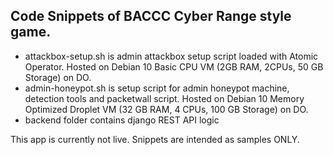 ## Code Snippets of BACCC Cyber Range style game. 
- attackbox-setup.sh is admin attackbox setup script loaded with Atomic Operator. Hosted on Debian 10 Basic CPU VM (2GB RAM, 2CPUs, 50 GB Storage) on DO.
- admin-honeypot.sh is setup script for admin honeypot machine, detection tools and packetwall script. Hosted on Debian 10 Memory Optimized Droplet VM (32 GB RAM, 4 CPUs, 100 GB Storage) on DO.
- backend folder contains django REST API logic

This app is currently not live. Snippets are intended as samples ONLY. 
